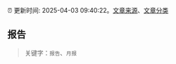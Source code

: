 :alarm_clock: 更新时间: 2025-04-03 09:40:22。[文章来源](/README.md)、[文章分类](/TAGS.md)

## 报告


> 关键字：`报告`、`月报`



